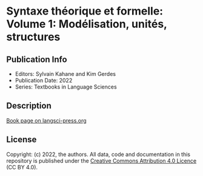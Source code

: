 # Syntaxe théorique et formelle: Volume 1: Modélisation, unités, structures
## Publication Info
- Editors: Sylvain Kahane and Kim Gerdes
- Publication Date: 2022
- Series: Textbooks in Language Sciences
## Description
[Book page on langsci-press.org](https://langsci-press.org/catalog/book/241)
## License
Copyright: (c) 2022, the authors.
All data, code and documentation in this repository is published under the [Creative Commons Attribution 4.0 Licence](http://creativecommons.org/licenses/by/4.0/) (CC BY 4.0).
